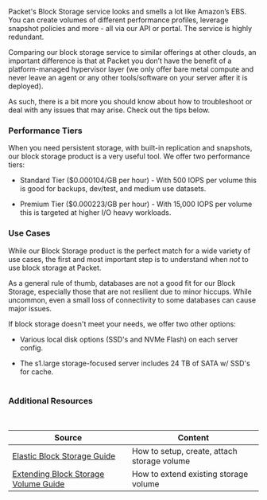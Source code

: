 <!--<meta>
{
    "title":"Overview",
    "description":"Overview of our Storage Offering",
    "tag":["EBS", "Block storage"]
}
</meta>-->

Packet's Block Storage service looks and smells a lot like Amazon’s EBS. You can create volumes of different performance profiles, leverage snapshot policies and more - all via our API or portal.  The service is highly redundant.

Comparing our block storage service to similar offerings at other clouds, an important difference is that at Packet you don’t have the benefit of a platform-managed hypervisor layer (we only offer bare metal compute and never leave an agent or any other tools/software on your server after it is deployed).

As such, there is a bit more you should know about how to troubleshoot or deal with any issues that may arise.  Check out the tips below.


### Performance Tiers

When you need persistent storage, with built-in replication and snapshots, our block storage product is a very useful tool.  We offer two performance tiers:

* Standard Tier ($0.000104/GB per hour) - With 500 IOPS per volume this is good for backups, dev/test, and medium use datasets.

* Premium Tier ($0.000223/GB per hour) - With 15,000 IOPS per volume this is targeted at higher I/O heavy workloads.


### Use Cases

While our Block Storage product is the perfect match for a wide variety of use cases, the first and most important step is to understand when *not* to use block storage at Packet.

As a general rule of thumb, databases are not a good fit for our Block Storage, especially those that are not resilient due to minor hiccups.  While uncommon, even a small loss of connectivity to some databases can cause major issues.  

If block storage doesn't meet your needs, we offer two other options:

* Various local disk options (SSD's and NVMe Flash) on each server config.

* The s1.large storage-focused server includes 24 TB of SATA w/ SSD's for cache.<br><br>

### Additional Resources

<br>

| Source  | Content |
| ------------- | ------------- |
| [Elastic Block Storage Guide](http://staging.packet.net/resources/guides/elastic-block-storage/) | How to setup, create, attach storage volume |
| [Extending Block Storage Volume Guide](http://staging.packet.net/resources/guides/extending-blockstorage) | How to extend existing storage volume|